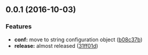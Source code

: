 <a name="0.0.1"></a>
## 0.0.1 (2016-10-03)


### Features

* **conf:** move to string configuration object ([b08c37b](https://github.com/algolia/babel-plugin-transform-inline-localize-css-import/commit/b08c37b))
* **release:** almost released ([31ff01d](https://github.com/algolia/babel-plugin-transform-inline-localize-css-import/commit/31ff01d))



